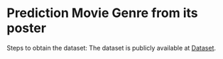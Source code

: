 # Prediction Movie Genre from its poster

Steps to obtain the dataset:
The dataset is publicly available at [Dataset](https://www.kaggle.com/neha1703/movie-genre-from-its-poster). 


